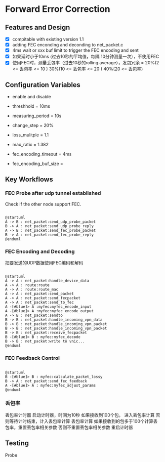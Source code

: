 
# Forward Error Correction
## Features and Design
- [x] compitable with existing version 1.1
- [x] adding FEC enconding and deconding to net_packet.c
- [x] 4ms wait or xxx buf limit to trigger the FEC encoding and sent 
- [x] 如果延时小于10ms (过去10秒的平均值，每隔 10分钟测量一次），不使用FEC
- [x] 使用FEC时，测量丢包率（过去10秒的rolling average），发包冗余 = 20%(2 <= 丢包率 <= 10 ) 30%(10 <= 丢包率 <= 20 ) 40%(20 <= 丢包率) 

## Configuration Variables

- enable and disable

- threshhold = 10ms
- measuring_period = 10s
- change_step = 20%
- loss_mulitple = 1.1

- max_ratio = 1.382
- fec_encoding_timeout = 4ms
- fec_encoding_buf_size = 

## Key Workflows

### FEC Probe after udp tunnel established

Check if the other node support FEC.

```

@startuml
A -> B : net_packet:send_udp_probe_packet
B -> A : net_packet:send_udp_probe_reply
A -> B : net_packet:send_fec_probe_packet
B -> A : net_packet:send_fec_probe_reply
@enduml

```

### FEC Encoding and Decoding

把要发送的UDP数据使用FEC编码和解码

```

@startuml
A -> A : net_packet:handle_device_data
A -> A : route:route
A -> A : route:route_mac
A -> A : net_packet:send_packet
A -> A : net_packet:send_fecpacket
A -> A : net_packet:send_to_fec
A -[#blue]> A :myfec:myfec_encode_input
A -[#blue]> A :myfec:myfec_encode_output
A -> B : net_packet:sendto
B -> B : net_packet:handle_incoming_vpn_data
B -> B : net_packet:handle_incoming_vpn_packet
B -> B : net_packet:handle_incoming_vpn_packet
B -> B : net_packet:receive_fecpacket
B -[#blue]> B : myfec:myfec_decode
B -> B : net_packet:write to vnic...
@enduml

```



### FEC Feedback Control

```

@startuml
B -[#blue]> B : myfec:calculate_packet_lossy
B -> A : net_packet:send_fec_feedback
A -[#blue]> A : myfec:myfec_adjust_params
@enduml

```
### 丢包率
  丢包率计时器
    启动计时器，时间为10秒
    如果接收到100个包， 进入丢包率计算
      否则等待计时结束，计入丢包率计算
  丢包率计算
    如果接收到的包多于100个计算丢包率，重置丢包率相关参数
      否则不重置丢包率相关参数
    重启计时器

## Testing

Probe
